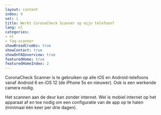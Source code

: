 ```yaml
---
layout: content
index: 9
set: 1
title: Werkt CoronaCheck Scanner op mijn telefoon? 
lang: nl
categories:
- nl
- faq-scanner
showBreadCrumbs: true
showContact: true
showOnFAQoverview: true
featuredHome: true
featuredHomeIndex: 2
---
```

CoronaCheck Scanner is te gebruiken op alle iOS en Android-telefoons vanaf Android 6 en iOS 12 (de iPhone 5s en nieuwer). Ook is een werkende camera nodig.

Het scannen aan de deur kan zonder internet. Wel is mobiel internet op het apparaat af en toe nodig om een configuratie van de app op te halen (minimaal één keer per drie dagen).
